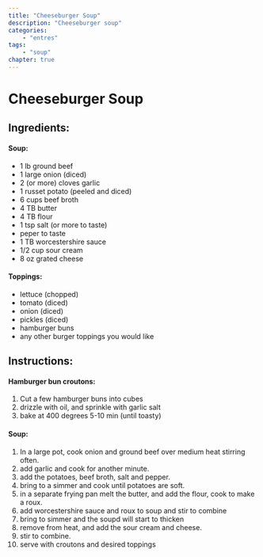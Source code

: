 ```yaml
---
title: "Cheeseburger Soup"
description: "Cheeseburger soup"
categories: 
    - "entres"
tags:
    - "soup"
chapter: true
---
```

# Cheeseburger Soup

## Ingredients:

#### Soup:

- 1 lb ground beef
- 1 large onion (diced)
- 2 (or more) cloves garlic
- 1 russet potato (peeled and diced)
- 6 cups beef broth
- 4 TB butter
- 4 TB flour
- 1 tsp salt (or more to taste)
- peper to taste
- 1 TB worcestershire sauce
- 1/2 cup sour cream
- 8 oz grated cheese

#### Toppings:

- lettuce (chopped)
- tomato (diced)
- onion (diced)
- pickles (diced)
- hamburger buns
- any other burger toppings you would like

## Instructions:

#### Hamburger bun croutons:

1. Cut a few hamburger buns into cubes
2. drizzle with oil, and sprinkle with garlic salt
3. bake at 400 degrees 5-10 min (until toasty)

#### Soup:

1. In a large pot, cook onion and ground beef over medium heat stirring often.
2. add garlic and cook for another minute.
3. add the potatoes, beef broth, salt and pepper.
4. bring to a simmer and cook until potatoes are soft.
5. in a separate frying pan melt the butter, and add the flour, cook to make a roux.
6. add worcestershire sauce and roux to soup and stir to combine
7. bring to simmer and the soupd will start to thicken
8. remove from heat, and add the sour cream and cheese.
9. stir to combine.
10. serve with croutons and desired toppings

